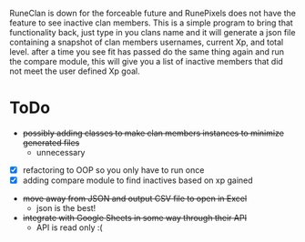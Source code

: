 RuneClan is down for the forceable future and RunePixels does not have the feature to see inactive clan members. This is a simple program to bring that functionality back, just type in you clans name and it will generate a json file containing a snapshot of clan members usernames, current Xp, and total level. after a time you see fit has passed do the same thing again and run the compare module, this will give you a list of inactive members that did not meet the user defined Xp goal. 

# ToDo
- ~~possibly adding classes to make clan members instances to minimize generated files~~
  - unnecessary
- [x] refactoring to OOP so you only have to run once
- [x] adding compare module to find inactives based on xp gained
- ~~move away from JSON and output CSV file to open in Excel~~
  - json is the best!
- ~~integrate with Google Sheets in some way through their API~~
  - API is read only :(

